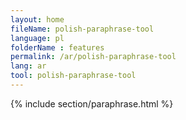 ```yaml
---
layout: home
fileName: polish-paraphrase-tool
language: pl
folderName : features
permalink: /ar/polish-paraphrase-tool
lang: ar
tool: polish-paraphrase-tool
---
```

{% include section/paraphrase.html %}
